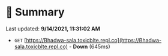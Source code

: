 # 📖 Summary
Last updated: **9/14/2021, 11:31:02 AM**

- `GET` [https://Bhadwa-sala.toxicblte.repl.co](https://Bhadwa-sala.toxicblte.repl.co) - **Down** (645ms)
